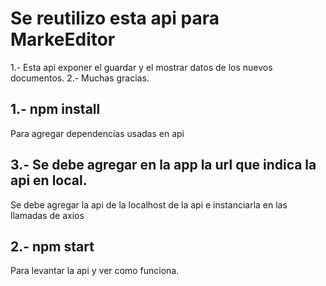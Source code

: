 Se reutilizo esta api para MarkeEditor
===========

1.- Esta api exponer el guardar y el mostrar datos de los nuevos documentos.
2.- Muchas gracias.

## 1.- npm install
Para agregar dependencias usadas en api

## 3.- Se debe agregar en la app la url que indica la api  en local.
Se debe agregar la api de la localhost de la api e instanciarla en las llamadas de axios

## 2.- npm start
Para levantar la api y ver como funciona.

